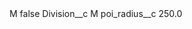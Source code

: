 <?xml version="1.0" encoding="UTF-8"?>
<CustomMetadata xmlns="http://soap.sforce.com/2006/04/metadata" xmlns:xsi="http://www.w3.org/2001/XMLSchema-instance" xmlns:xsd="http://www.w3.org/2001/XMLSchema">
    <label>M</label>
    <protected>false</protected>
    <values>
        <field>Division__c</field>
        <value xsi:type="xsd:string">M</value>
    </values>
    <values>
        <field>poi_radius__c</field>
        <value xsi:type="xsd:double">250.0</value>
    </values>
</CustomMetadata>
